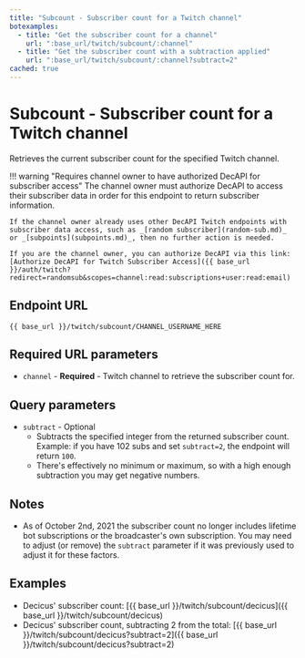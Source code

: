 ```yaml
---
title: "Subcount - Subscriber count for a Twitch channel"
botexamples:
  - title: "Get the subscriber count for a channel"
    url: ":base_url/twitch/subcount/:channel"
  - title: "Get the subscriber count with a subtraction applied"
    url: ":base_url/twitch/subcount/:channel?subtract=2"
cached: true
---
```


# Subcount - Subscriber count for a Twitch channel

Retrieves the current subscriber count for the specified Twitch channel.

!!! warning "Requires channel owner to have authorized DecAPI for subscriber access"
    The channel owner must authorize DecAPI to access their subscriber data in order for this endpoint to return subscriber information.

    If the channel owner already uses other DecAPI Twitch endpoints with subscriber data access, such as _[random subscriber](random-sub.md)_ or _[subpoints](subpoints.md)_, then no further action is needed.

    If you are the channel owner, you can authorize DecAPI via this link: [Authorize DecAPI for Twitch Subscriber Access]({{ base_url }}/auth/twitch?redirect=randomsub&scopes=channel:read:subscriptions+user:read:email)

## Endpoint URL

`{{ base_url }}/twitch/subcount/CHANNEL_USERNAME_HERE`

## Required URL parameters

- `channel` - **Required** - Twitch channel to retrieve the subscriber count for.

## Query parameters

- `subtract` - Optional
    - Subtracts the specified integer from the returned subscriber count. Example: if you have 102 subs and set `subtract=2`, the endpoint will return `100`.
    - There's effectively no minimum or maximum, so with a high enough subtraction you may get negative numbers.

## Notes

- As of October 2nd, 2021 the subscriber count no longer includes lifetime bot subscriptions or the broadcaster's own subscription. You may need to adjust (or remove) the `subtract` parameter if it was previously used to adjust it for these factors.

## Examples

- Decicus' subscriber count: [{{ base_url }}/twitch/subcount/decicus]({{ base_url }}/twitch/subcount/decicus)
- Decicus' subscriber count, subtracting 2 from the total: [{{ base_url }}/twitch/subcount/decicus?subtract=2]({{ base_url }}/twitch/subcount/decicus?subtract=2)